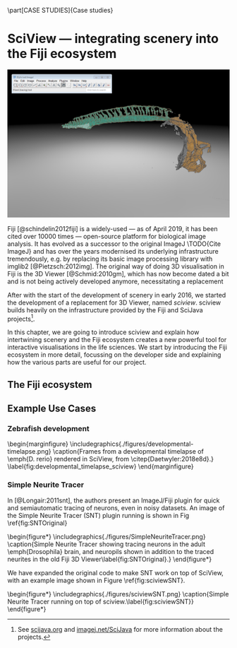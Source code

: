 \part[CASE STUDIES]{Case studies}

# SciView — integrating scenery into the Fiji ecosystem

![Screenshot of SciView, showing a multicolour segmentation of _Danio rerio_ vasculature. Dataset courtesy of Stephan Daetwyler, Huisken Lab, MPI-CBG Dresden and Morgridge Institute for Research, Madison, USA.\label{fig:SciViewScreenshot}](./figures/scenery-sciview.png)

Fiji [@schindelin2012fiji] is a widely-used — as of April 2019, it has been cited over 10000 times — open-source platform for biological image analysis. It has evolved as a successor to the original ImageJ \TODO{Cite ImageJ} and has over the years modernised its underlying infrastructure tremendously, e.g. by replacing its basic image processing library with  imglib2 [@Pietzsch:2012img]. The original way of doing 3D visualisation in Fiji is the 3D Viewer [@Schmid:2010gm], which has now become dated a bit and is not being actively developed anymore, necessitating a replacement

After with the start of the development of scenery in early 2016, we started the development of a replacement for 3D Viewer, named _sciview_. sciview builds heavily on the infrastructure provided by the Fiji and SciJava projects[^SciJavaNote].

In this chapter, we are going to introduce sciview and explain how intertwining scenery and the Fiji ecosystem creates a new powerful tool for interactive visualisations in the life sciences. We start by introducing the Fiji ecosystem  in more detail, focussing on the developer side and explaining how the various parts are useful for our project.

[^SciJavaNote]: See [scijava.org](https://scijava.org) and [imagej.net/SciJava](https://imagej.net/SciJava) for more information about the projects.

## The Fiji ecosystem

## Example Use Cases

### Zebrafish development

\begin{marginfigure}
    \includegraphics{./figures/developmental-timelapse.png}
    \caption{Frames from a developmental timelapse of \emph{D. rerio} rendered in SciView, from \citep{Daetwyler:2018e8d}.}
    \label{fig:developmental_timelapse_sciview}
\end{marginfigure}

### Simple Neurite Tracer

In [@Longair:2011snt], the authors present an ImageJ/Fiji plugin for quick and semiautomatic tracing of neurons, even in noisy datasets. An image of the Simple Neurite Tracer (SNT) plugin running is shown in Fig \ref{fig:SNTOriginal}

\begin{figure*}
    \includegraphics{./figures/SimpleNeuriteTracer.png}
    \caption{Simple Neurite Tracer showing tracing neurons in the adult \emph{Drosophila} brain, and neuropils shown in addition to the traced neurites in the old Fiji 3D Viewer\label{fig:SNTOriginal}.}
\end{figure*}

We have expanded the original code to make SNT work on top of SciView, with an example image shown in Figure \ref{fig:sciviewSNT}.

\begin{figure*}
    \includegraphics{./figures/sciviewSNT.png}
    \caption{Simple Neurite Tracer running on top of sciview.\label{fig:sciviewSNT}}
\end{figure*}



